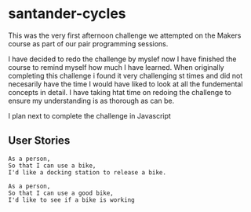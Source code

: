 # santander-cycles

This was the very first afternoon challenge we attempted on the Makers course as part of our pair programming sessions.

I have decided to redo the challenge by myslef now I have finished the course to remind myself how much I have learned. When originally completing this challenge i found it very challenging st times and did not necesarily have the time I would have liked to look at all the fundemental concepts in detail. I  have taking htat time on redoing the challenge to ensure my understanding is as thorough as can be.

I plan next to complete the challenge in Javascript 

## User Stories

```
As a person,
So that I can use a bike,
I'd like a docking station to release a bike.
```
```
As a person,
So that I can use a good bike,
I'd like to see if a bike is working
```